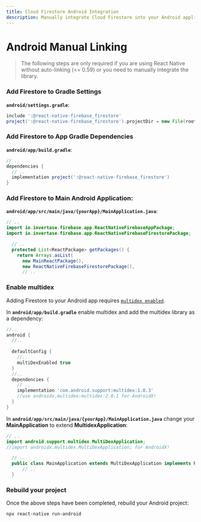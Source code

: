 ```yaml
---
title: Cloud Firestore Android Integration
description: Manually integrate Cloud Firestore into your Android application.
---
```


# Android Manual Linking

> The following steps are only required if you are using React Native without auto-linking (<= 0.59) or you need to manually integrate the library.

### Add Firestore to Gradle Settings

**`android/settings.gradle`**:

```groovy
include ':@react-native-firebase_firestore'
project(':@react-native-firebase_firestore').projectDir = new File(rootProject.projectDir, '../node_modules/@react-native-firebase/firestore/android')
```

### Add Firestore to App Gradle Dependencies

**`android/app/build.gradle`**:

```groovy
// ..
dependencies {
  // ..
  implementation project(':@react-native-firebase_firestore')
}
```

### Add Firestore to Main Android Application:

**`android/app/src/main/java/{yourApp}/MainApplication.java`**:

```java
// ..
import io.invertase.firebase.app.ReactNativeFirebaseAppPackage;
import io.invertase.firebase.app.ReactNativeFirebaseFirestorePackage;

  // ..
  protected List<ReactPackage> getPackages() {
    return Arrays.asList(
      new MainReactPackage(),
      new ReactNativeFirebaseFirestorePackage(),
      // ..
```

### Enable multidex

Adding Firestore to your Android app requires [`multidex enabled`](https://developer.android.com/studio/build/multidex).

In **`android/app/build.gradle`** enable multidex and add the multidex library as a dependency:

```groovy
//..
android {
  //..
  
  defaultConfig {
    //..
    multiDexEnabled true
  }
  //..
  dependencies {
    // ..
    implementation 'com.android.support:multidex:1.0.3' 
    //use androidx.multidex:multidex:2.0.1 for AndroidX!
  }
}
```

In **`android/app/src/main/java/{yourApp}/MainApplication.java`** change your **MainApplication** to extend **MultidexApplication**:


```java
// ..
import android.support.multidex.MultiDexApplication;
//import androidx.multidex.MultiDexApplication; for AndroidX!

  // ..
  public class MainApplication extends MultiDexApplication implements ReactApplication {
      // ..
  }
```

### Rebuild your project

Once the above steps have been completed, rebuild your Android project:

```bash
npx react-native run-android
```
